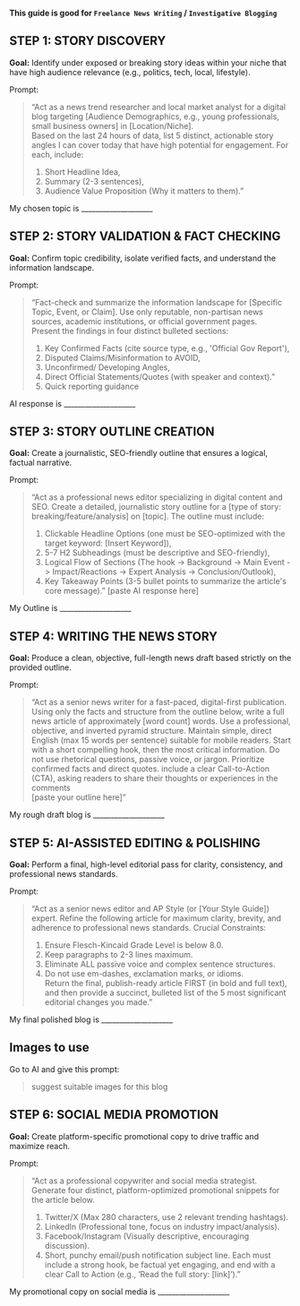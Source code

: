 
**This guide is good for `Freelance News Writing` / `Investigative Blogging`**
## STEP 1: STORY DISCOVERY
**Goal:** Identify under exposed or breaking story ideas within your niche that have high audience relevance (e.g., politics, tech, local, lifestyle).  

Prompt:  
> “Act as a news trend researcher and local market analyst for a digital blog targeting [Audience Demographics, e.g., young professionals, small business owners] in [Location/Niche].  
>  Based on the last 24 hours of data, list 5 distinct, actionable story angles I can cover today that have high potential for engagement. For each, include:
>  1. Short Headline Idea,
>  2. Summary (2-3 sentences),
>  3. Audience Value Proposition (Why it matters to them).”  

My chosen topic is ____________________  
	
## STEP 2: STORY VALIDATION & FACT CHECKING  
**Goal:** Confirm topic credibility, isolate verified facts, and understand the information landscape.  

Prompt:
> “Fact-check and summarize the information landscape for [Specific Topic, Event, or Claim]. Use only reputable, non-partisan news sources, academic institutions, or official government pages.    
> Present the findings in four distinct bulleted sections:  
> 1. Key Confirmed Facts (cite source type, e.g., 'Official Gov Report'),
> 2. Disputed Claims/Misinformation to AVOID,
> 3. Unconfirmed/ Developing Angles,
> 4. Direct Official Statements/Quotes (with speaker and context).”
> 5. Quick reporting guidance  

AI response is ____________________  

## STEP 3: STORY OUTLINE CREATION  
**Goal:** Create a journalistic, SEO-friendly outline that ensures a logical, factual narrative.  

Prompt:
> “Act as a professional news editor specializing in digital content and SEO. Create a detailed, journalistic story outline for a [type of story: breaking/feature/analysis] on [topic].
> The outline must include:
> 1. Clickable Headline Options (one must be SEO-optimized with the target keyword: [Insert Keyword]),
> 2. 5-7 H2 Subheadings (must be descriptive and SEO-friendly),
> 3. Logical Flow of Sections (The hook  -> Background -> Main Event -> Impact/Reactions -> Expert Analysis -> Conclusion/Outlook),
> 4. Key Takeaway Points (3-5 bullet points to summarize the article's core message).”
> [paste AI response here]  

My Outline is  ____________________  

## STEP 4: WRITING THE NEWS STORY  
**Goal:** Produce a clean, objective, full-length news draft based strictly on the provided outline.  

Prompt:
> “Act as a senior news writer for a fast-paced, digital-first publication. Using only the facts and structure from the outline below, write a full news article of approximately [word count] words.
> Use a professional, objective, and inverted pyramid structure. Maintain simple, direct English (max 15 words per sentence) suitable for mobile readers. Start with a short compelling hook, then the most critical information.
> Do not use rhetorical questions, passive voice, or jargon. Prioritize confirmed facts and direct quotes.
> include a clear Call-to-Action (CTA), asking readers to share their thoughts or experiences in the comments  
> [paste your outline here]”  

My rough draft blog is ____________________  

## STEP 5: AI-ASSISTED EDITING & POLISHING  
**Goal:** Perform a final, high-level editorial pass for clarity, consistency, and professional news standards.  

Prompt:
> “Act as a senior news editor and AP Style (or [Your Style Guide]) expert. Refine the following article for maximum clarity, brevity, and adherence to professional news standards.
> Crucial Constraints:
> 1. Ensure Flesch-Kincaid Grade Level is below 8.0.  
> 2. Keep paragraphs to 2-3 lines maximum.
> 3. Eliminate ALL passive voice and complex sentence structures.
> 4. Do not use em-dashes, exclamation marks, or idioms.  
> Return the final, publish-ready article FIRST (in bold and full text), and then provide a succinct, bulleted list of the 5 most significant editorial changes you made.”  

My final polished blog is ____________________  

## Images to use  
Go to AI and give this prompt:  
> suggest suitable images for this blog  

## STEP 6: SOCIAL MEDIA PROMOTION  
**Goal:** Create platform-specific promotional copy to drive traffic and maximize reach.  

Prompt:
> “Act as a professional copywriter and social media strategist. Generate four distinct, platform-optimized promotional snippets for the article below.
> 1. Twitter/X (Max 280 characters, use 2 relevant trending hashtags).
> 2. LinkedIn (Professional tone, focus on industry impact/analysis).
> 3. Facebook/Instagram (Visually descriptive, encouraging discussion).
> 4. Short, punchy email/push notification subject line.
> Each must include a strong hook, be factual yet engaging, and end with a clear Call to Action (e.g., ‘Read the full story: [link]’).”

My promotional copy on social media is ____________________  
